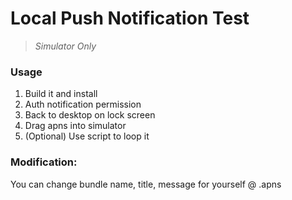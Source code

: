 # Local Push Notification Test
> *Simulator Only*

### Usage
1. Build it and install
2. Auth notification permission
3. Back to desktop on lock screen
4. Drag apns into simulator
5. (Optional) Use script to loop it


### Modification:
You can change bundle name, title, message for yourself @ .apns
